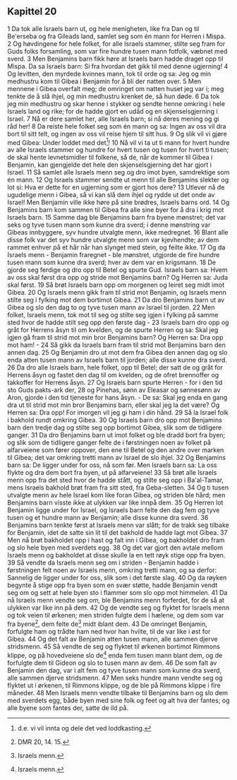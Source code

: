## Kapittel 20

1 Da tok alle Israels barn ut, og hele menigheten, like fra Dan og til Be'erseba og fra Gileads land, samlet seg som én mann for Herren i Mispa.
2 Og høvdingene for hele folket, for alle Israels stammer, stilte seg fram for Guds folks forsamling, som var fire hundre tusen mann fotfolk, væbnet med sverd.
3 Men Benjamins barn fikk høre at Israels barn hadde draget opp til Mispa. Da sa Israels barn: Si fra hvordan det gikk til med denne ugjerning!
4 Og levitten, den myrdede kvinnes mann, tok til orde og sa: Jeg og min medhustru kom til Gibea i Benjamin for å bli der natten over.
5 Men mennene i Gibea overfalt meg; de omringet om natten huset jeg var i; meg tenkte de å slå ihjel, og min medhustru krenket de, så hun døde.
6 Da tok jeg min medhustru og skar henne i stykker og sendte henne omkring i hele Israels land og rike; for de hadde gjort en udåd og en skjenselsgjerning i Israel.
7 Nå er dere samlet her, alle Israels barn; si nå deres mening og gi råd her!
8 Da reiste hele folket seg som én mann og sa: Ingen av oss vil dra bort til sitt telt, og ingen av oss vil reise hjem til sitt hus.
9 Og slik vil vi gjøre med Gibea: Under loddet med det[^1]!
10 Nå vil vi ta ut ti mann for hvert hundre av alle Israels stammer og hundre for hvert tusen og tusen for hvert ti tusen; de skal hente levnetsmidler til folkene, så de, når de kommer til Gibea i Benjamin, kan gjengjelde det hele den skjenselsgjerning det har gjort i Israel.
11 Så samlet alle Israels menn seg og dro imot byen, samdrektige som én mann.
12 Og Israels stammer sendte ut menn til alle Benjamins slekter og lot si: Hva er dette for en ugjerning som er gjort hos dere?
13 Utlever nå de ugudelige menn i Gibea, så vi kan slå dem ihjel og rydde ut det onde av Israel! Men Benjamin ville ikke høre på sine brødres, Israels barns ord.
14 Og Benjamins barn kom sammen til Gibea fra alle sine byer for å dra i krig mot Israels barn.
15 Samme dag ble Benjamins barn fra byene mønstret; det var seks og tyve tusen mann som kunne dra sverd; i denne mønstring var Gibeas innbyggere, syv hundre utvalgte menn, ikke medregnet.
16 Blant alle disse folk var det syv hundre utvalgte menn som var kjevhendte; av dem rammet enhver på et hår når han slynget med stein, og feilte ikke.
17 Og da Israels menn - Benjamin fraregnet - ble mønstret, utgjorde de fire hundre tusen mann som kunne dra sverd; hver av dem var en krigsmann.
18 De gjorde seg ferdige og dro opp til Betel og spurte Gud. Israels barn sa: Hvem av oss skal først dra opp og stride mot Benjamins barn? Og Herren sa: Juda skal først.
19 Så brøt Israels barn opp om morgenen og leiret seg midt imot Gibea.
20 Og Israels menn gikk fram til strid mot Benjamin, og Israels menn stilte seg i fylking mot dem bortimot Gibea.
21 Da dro Benjamins barn ut av Gibea og slo den dag to og tyve tusen mann av Israel til jorden.
22 Men folket, Israels menn, tok mot til seg og stilte seg igjen i fylking på samme sted hvor de hadde stilt seg opp den første dag -
23 Israels barn dro opp og gråt for Herrens åsyn til om kvelden, og de spurte Herren og sa: Skal jeg igjen gå fram til strid mot min bror Benjamins barn? Og Herren sa: Dra opp mot ham! -
24 Så gikk da Israels barn fram til strid mot Benjamins barn den annen dag.
25 Og Benjamin dro ut mot dem fra Gibea den annen dag og slo enda atten tusen mann av Israels barn til jorden; alle disse kunne dra sverd.
26 Da dro alle Israels barn, hele folket, opp til Betel; der satt de og gråt for Herrens åsyn og fastet den dag til om kvelden, og de ofret brennoffer og takkoffer for Herrens åsyn.
27 Og Israels barn spurte Herren - for i den tid sto Guds pakts-ark der,
28 og Pinehas, sønn av Eleasar og sønnesønn av Aron, gjorde i den tid tjeneste for hans åsyn. - De sa: Skal jeg enda en gang dra ut til strid mot min bror Benjamins barn, eller skal jeg la det være? Og Herren sa: Dra opp! For imorgen vil jeg gi ham i din hånd.
29 Så la Israel folk i bakhold rundt omkring Gibea.
30 Og Israels barn dro opp mot Benjamins barn den tredje dag og stilte seg opp bortimot Gibea, slik som de tidligere ganger.
31 Da dro Benjamins barn ut imot folket og ble dradd bort fra byen; og slik som de tidligere ganger felte de i førstningen noen av folket på alfarveiene som fører oppover, den ene til Betel og den andre over marken til Gibea; det var omkring tretti mann av Israel de slo ihjel.
32 Og Benjamins barn sa: De ligger under for oss, nå som før. Men Israels barn sa: La oss flykte og dra dem bort fra byen, ut på alfarveiene!
33 Så brøt alle Israels menn opp fra det sted hvor de hadde stått, og stilte seg opp i Ba'al-Tamar, mens Israels bakhold brøt fram fra sitt sted, fra Geba-sletten.
34 Og ti tusen utvalgte menn av hele Israel kom like foran Gibea, og striden ble hård; men Benjamins barn visste ikke at ulykken var like innpå dem.
35 Og Herren lot Benjamin ligge under for Israel, og Israels barn felte den dag fem og tyve tusen og et hundre mann av Benjamin; alle disse kunne dra sverd.
36 Benjamins barn tenkte først at Israels menn var slått; for de trakk seg tilbake for Benjamin, idet de satte sin lit til det bakhold de hadde lagt mot Gibea.
37 Men nå brøt bakholdet opp i hast og falt inn i Gibea, og bakholdet dro fram og slo hele byen med sverdets egg.
38 Og det var gjort den avtale mellom Israels menn og bakholdet at disse skulle la en tett røyk stige opp fra byen.
39 Så vendte da Israels menn seg om i striden - Benjamin hadde i førstningen felt noen av Israels menn, omkring tretti mann, og sa derfor: Sannelig de ligger under for oss, slik som i det første slag.
40 Og da røyken begynte å stige opp fra byen som en svær støtte, hadde Benjamin vendt seg om og sett at hele byen sto i flammer som slo opp mot himmelen.
41 Da nå Israels menn vendte seg om, ble Benjamins menn forferdet, for de så at ulykken var like inn på dem.
42 Og de vendte seg og flyktet for Israels menn og tok veien til ørkenen; men striden fulgte dem i hælene, og dem som var fra byene[^2], dem felte de[^3] midt iblant dem.
43 De omringet Benjamin, forfulgte ham og trådte ham ned hvor han hvilte, til de var like i øst for Gibea.
44 Og det falt av Benjamin atten tusen mann, alle sammen djerve stridsmenn.
45 Så vendte de seg og flyktet til ørkenen bortimot Rimmons klippe, og på hovedveiene slo de[^4] enda fem tusen mann blant dem, og de forfulgte dem til Gideon og slo to tusen mann av dem.
46 De som falt av Benjamin den dag, var i alt fem og tyve tusen mann som kunne dra sverd, alle sammen djerve stridsmenn.
47 Men seks hundre mann vendte seg og flyktet ut i ørkenen, til Rimmons klippe, og de ble på Rimmons klippe i fire måneder.
48 Men Israels menn vendte tilbake til Benjamins barn og slo dem med sverdets egg, både byen med sine folk og feet og alt hva der fantes; og alle byene som fantes der, satte de ild på.

[^1]:  d.e. vi vil innta og dele det ved loddkasting.
[^2]:  DMR 20, 14. 15.
[^3]:  Israels menn.
[^4]:  Israels menn.
